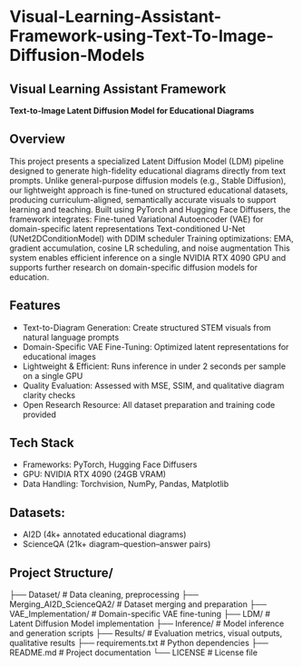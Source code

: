 # Visual-Learning-Assistant-Framework-using-Text-To-Image-Diffusion-Models

## Visual Learning Assistant Framework
**Text-to-Image Latent Diffusion Model for Educational Diagrams**

## Overview
This project presents a specialized Latent Diffusion Model (LDM) pipeline designed to generate high-fidelity educational diagrams directly from text prompts. Unlike general-purpose diffusion models (e.g., Stable Diffusion), our lightweight approach is fine-tuned on structured educational datasets, producing curriculum-aligned, semantically accurate visuals to support learning and teaching.
Built using PyTorch and Hugging Face Diffusers, the framework integrates:
Fine-tuned Variational Autoencoder (VAE) for domain-specific latent representations
Text-conditioned U-Net (UNet2DConditionModel) with DDIM scheduler
Training optimizations: EMA, gradient accumulation, cosine LR scheduling, and noise augmentation
This system enables efficient inference on a single NVIDIA RTX 4090 GPU and supports further research on domain-specific diffusion models for education.

## Features
* Text-to-Diagram Generation: Create structured STEM visuals from natural language prompts
* Domain-Specific VAE Fine-Tuning: Optimized latent representations for educational images
* Lightweight & Efficient: Runs inference in under 2 seconds per sample on a single GPU
* Quality Evaluation: Assessed with MSE, SSIM, and qualitative diagram clarity checks
* Open Research Resource: All dataset preparation and training code provided

## Tech Stack
* Frameworks: PyTorch, Hugging Face Diffusers
* GPU: NVIDIA RTX 4090 (24GB VRAM)
* Data Handling: Torchvision, NumPy, Pandas, Matplotlib

## Datasets:
* AI2D (4k+ annotated educational diagrams)
* ScienceQA (21k+ diagram–question–answer pairs)

## Project Structure/
├── Dataset/                         # Data cleaning, preprocessing
├── Merging_AI2D_ScienceQA2/         # Dataset merging and preparation
├── VAE_Implementation/              # Domain-specific VAE fine-tuning
├── LDM/                             # Latent Diffusion Model implementation
├── Inference/                       # Model inference and generation scripts
├── Results/                         # Evaluation metrics, visual outputs, qualitative results
├── requirements.txt                 # Python dependencies
├── README.md                        # Project documentation
└── LICENSE                          # License file
